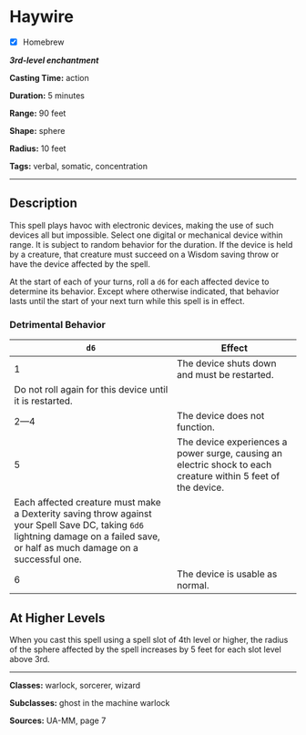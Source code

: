 # Haywire

- [x] Homebrew

***3rd-level enchantment***

**Casting Time:** action

**Duration:** 5 minutes

**Range:** 90 feet

**Shape:** sphere

**Radius:** 10 feet

**Tags:** verbal, somatic, concentration

---

## Description
This spell plays havoc with electronic devices, making the use of such devices all but impossible.
Select one digital or mechanical device within range.
It is subject to random behavior for the duration.
If the device is held by a creature, that creature must succeed on a Wisdom saving throw or have the device affected by the spell.

At the start of each of your turns, roll a `d6` for each affected device to determine its behavior.
Except where otherwise indicated, that behavior lasts until the start of your next turn while this spell is in effect.

### Detrimental Behavior
| `d6`      | Effect                                                                                                |
|-----------|-------------------------------------------------------------------------------------------------------|
| 1         | The device shuts down and must be restarted.
Do not roll again for this device until it is restarted. |
| 2&mdash;4 | The device does not function.                                                                         |
| 5         | The device experiences a power surge, causing an electric shock to each creature within 5 feet of the device.
Each affected creature must make a Dexterity saving throw against your Spell Save DC, taking `6d6` lightning damage on a failed save, or half as much damage on a successful one. |
| 6         | The device is usable as normal.                                                                       |

## At Higher Levels
When you cast this spell using a spell slot of 4th level or higher, the radius of the sphere affected by the spell increases by 5 feet for each slot level above 3rd.

---

**Classes:** warlock, sorcerer, wizard

**Subclasses:** ghost in the machine warlock

**Sources:** UA-MM, page 7
